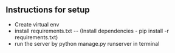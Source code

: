 ## Instructions for setup
* Create  virtual env 
* install requirements.txt -- (Install dependencies - pip install -r requirements.txt)
* run the server by python manage.py runserver in terminal